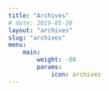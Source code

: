 ```yaml
---
title: "Archives"
# date: 2019-05-28
layout: "archives"
slug: "archives"
menu:
    main:
        weight: -80
        params: 
            icon: archives
---
```


